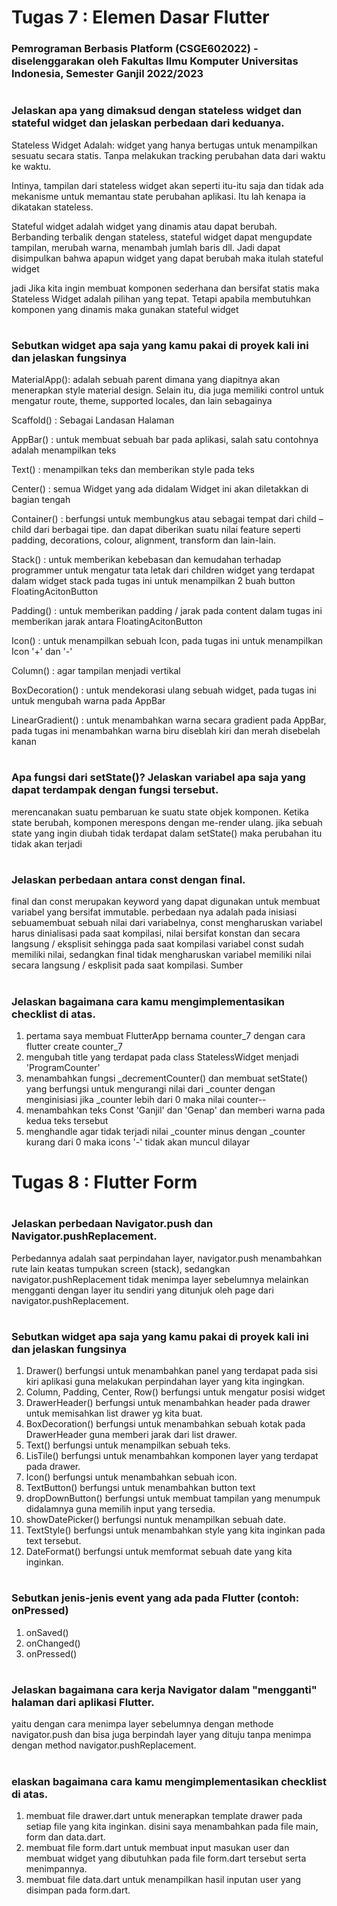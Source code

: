# Tugas 7 : Elemen Dasar Flutter
### Pemrograman Berbasis Platform (CSGE602022) - diselenggarakan oleh Fakultas Ilmu Komputer Universitas Indonesia, Semester Ganjil 2022/2023
#
### Jelaskan apa yang dimaksud dengan stateless widget dan stateful widget dan jelaskan perbedaan dari keduanya.
Stateless Widget Adalah: widget yang hanya bertugas untuk menampilkan sesuatu secara statis. Tanpa melakukan tracking perubahan data dari waktu ke waktu.

Intinya, tampilan dari stateless widget akan seperti itu-itu saja dan tidak ada mekanisme untuk memantau state perubahan aplikasi. Itu lah kenapa ia dikatakan stateless.

Stateful widget adalah widget yang dinamis atau dapat berubah. Berbanding terbalik dengan stateless, stateful widget dapat mengupdate tampilan, merubah warna, menambah jumlah baris dll. Jadi dapat disimpulkan bahwa apapun widget yang dapat berubah maka itulah stateful widget

jadi Jika kita ingin membuat komponen sederhana dan bersifat statis maka Stateless Widget adalah pilihan yang tepat. Tetapi apabila membutuhkan komponen yang dinamis maka gunakan stateful widget
#
### Sebutkan widget apa saja yang kamu pakai di proyek kali ini dan jelaskan fungsinya
MaterialApp(): adalah sebuah parent dimana yang diapitnya akan menerapkan style material design. Selain itu, dia juga memiliki control untuk mengatur route, theme, supported locales, dan lain sebagainya

Scaffold() : Sebagai Landasan Halaman

AppBar() : untuk membuat sebuah bar pada aplikasi, salah satu contohnya adalah menampilkan teks

Text() : menampilkan teks dan memberikan style pada teks

Center() : semua Widget yang ada didalam Widget ini akan diletakkan di bagian tengah

Container() : berfungsi untuk membungkus atau sebagai tempat dari child – child dari berbagai tipe. dan dapat diberikan suatu nilai feature seperti padding, decorations, colour, alignment, transform dan lain-lain.

Stack() : untuk memberikan kebebasan dan kemudahan terhadap programmer untuk mengatur tata letak dari children widget yang terdapat dalam widget stack pada tugas ini untuk menampilkan 2 buah button FloatingAcitonButton

Padding() : untuk memberikan padding / jarak pada content dalam tugas ini memberikan jarak antara FloatingAcitonButton

Icon() : untuk menampilkan sebuah Icon, pada tugas ini untuk menampilkan Icon '+' dan '-'

Column() : agar tampilan menjadi vertikal

BoxDecoration() : untuk mendekorasi ulang sebuah widget, pada tugas ini untuk mengubah warna pada AppBar

LinearGradient() : untuk menambahkan warna secara gradient pada AppBar, pada tugas ini menambahkan warna biru diseblah kiri dan merah disebelah kanan
#
### Apa fungsi dari setState()? Jelaskan variabel apa saja yang dapat terdampak dengan fungsi tersebut.
merencanakan suatu pembaruan ke suatu state objek komponen. Ketika state berubah, komponen merespons dengan me-render ulang. jika sebuah state yang ingin diubah tidak terdapat dalam setState() maka perubahan itu tidak akan terjadi 
#
### Jelaskan perbedaan antara const dengan final.
final dan const merupakan keyword yang dapat digunakan untuk membuat variabel yang bersifat immutable. 
perbedaan nya adalah pada inisiasi sebuamembuat sebuah  nilai dari variabelnya, const mengharuskan variabel harus dinialisasi pada saat kompilasi, nilai bersifat konstan dan secara langsung / eksplisit sehingga pada saat kompilasi variabel const sudah memiliki nilai, sedangkan final tidak mengharuskan variabel memiliki nilai secara langsung / eskplisit pada saat kompilasi.
Sumber
#
### Jelaskan bagaimana cara kamu mengimplementasikan checklist di atas.
1. pertama saya membuat FlutterApp bernama counter_7 dengan cara flutter create counter_7
2. mengubah title yang terdapat pada class StatelessWidget menjadi 'ProgramCounter'
3. menambahkan fungsi _decrementCounter() dan membuat setState() yang berfungsi untuk mengurangi nilai dari _counter dengan menginisiasi jika _counter lebih dari 0 maka nilai counter--
4. menambahkan teks Const 'Ganjil' dan 'Genap' dan memberi warna pada kedua teks tersebut 
5. menghandle agar tidak terjadi nilai _counter minus dengan  _counter kurang dari 0 maka icons '-' tidak akan muncul dilayar
#

# Tugas 8 : Flutter Form
#
### Jelaskan perbedaan Navigator.push dan Navigator.pushReplacement.
Perbedannya adalah saat perpindahan layer, navigator.push menambahkan rute lain keatas tumpukan screen (stack), sedangkan navigator.pushReplacement tidak menimpa layer sebelumnya melainkan mengganti dengan layer itu sendiri yang ditunjuk oleh page dari navigator.pushReplacement.
#
### Sebutkan widget apa saja yang kamu pakai di proyek kali ini dan jelaskan fungsinya
1. Drawer() berfungsi untuk menambahkan panel yang terdapat pada sisi kiri aplikasi guna melakukan perpindahan layer yang kita ingingkan.
2. Column, Padding, Center, Row() berfungsi untuk mengatur posisi widget 
3. DrawerHeader() berfungsi untuk menambahkan header pada drawer untuk memisahkan list drawer yg kita buat.
4. BoxDecoration() berfungsi untuk menambahkan sebuah kotak pada DrawerHeader guna memberi jarak dari list drawer.
5. Text() berfungsi untuk menampilkan sebuah teks.
6. LisTile() berfungsi untuk menambahkan komponen layer yang terdapat pada drawer.
7. Icon() berfungsi untuk menambahkan sebuah icon.
8. TextButton() berfungsi untuk menambahkan button text
9. dropDownButton() berfungsi untuk membuat tampilan yang menumpuk didalamnya guna memilih input yang tersedia.
10. showDatePicker() berfungsi nuntuk menampilkan sebuah date.
11. TextStyle() berfungsi untuk menambahkan style yang kita inginkan pada text tersebut.
12. DateFormat() berfungsi untuk memformat sebuah date yang kita inginkan.
#
### Sebutkan jenis-jenis event yang ada pada Flutter (contoh: onPressed)
1. onSaved()
2. onChanged()
3. onPressed()
#
### Jelaskan bagaimana cara kerja Navigator dalam "mengganti" halaman dari aplikasi Flutter.
yaitu dengan cara menimpa layer sebelumnya dengan methode navigator.push dan bisa juga berpindah layer yang dituju tanpa menimpa dengan method navigator.pushReplacement.
#
### elaskan bagaimana cara kamu mengimplementasikan checklist di atas.
1. membuat file drawer.dart untuk menerapkan template drawer pada setiap file yang kita inginkan. disini saya menambahkan pada file main, form dan data.dart.
2. membuat file form.dart untuk membuat input masukan user dan membuat widget yang dibutuhkan pada file form.dart tersebut serta menimpannya.
3. membuat file data.dart untuk menampilkan hasil inputan user yang disimpan pada form.dart. 

